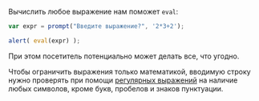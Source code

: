 Вычислить любое выражение нам поможет `eval`:

```js demo run
var expr = prompt("Введите выражение?", '2*3+2');

alert( eval(expr) );
```

При этом посетитель потенциально может делать все, что угодно.

Чтобы ограничить выражения только математикой, вводимую строку нужно проверять при помощи [регулярных выражений](/regular-expressions-javascript) на наличие любых символов, кроме букв, пробелов и знаков пунктуации.
